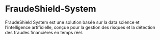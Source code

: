 # FraudeShield-System
FraudeShield System est une solution basée sur la data science et l’intelligence artificielle, conçue pour la gestion des risques et la détection des fraudes financières en temps réel.

